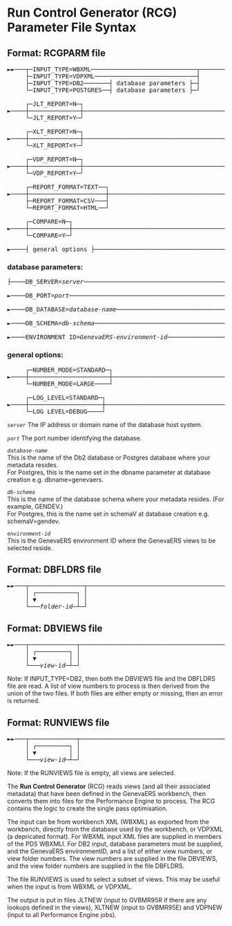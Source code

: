 # Run Control Generator (RCG) Parameter File Syntax

## Format: RCGPARM file  
<pre>
►►───┬─INPUT_TYPE=WBXML─────────────────────────────┬───────────────────────────►  
     ├─INPUT_TYPE=VDPXML────────────────────────────┤    
     ├─INPUT_TYPE=DB2───────┤ database parameters ├─┤  
     └─INPUT_TYPE=POSTGRES──┤ database parameters ├─┘       
       
     ┌─JLT_REPORT=N─┐                                                     
►────┼──────────────┼───────────────────────────────────────────────────────────► 
     └─JLT_REPORT=Y─┘                                                     

     ┌─XLT_REPORT=N─┐                                                     
►────┼──────────────┼───────────────────────────────────────────────────────────► 
     └─XLT_REPORT=Y─┘                                                     

     ┌─VDP_REPORT=N─┐                                                     
►────┼──────────────┼───────────────────────────────────────────────────────────► 
     └─VDP_REPORT=Y─┘                                                     

     ┌─REPORT_FORMAT=TEXT──┐                                                     
►────┼─────────────────────┼────────────────────────────────────────────────────► 
     ├─REPORT_FORMAT=CSV───┤    
     └─REPORT_FORMAT=HTML──┘  

     ┌─COMPARE=N─┐                                                       
►────┼───────────┼──────────────────────────────────────────────────────────────► 
     └─COMPARE=Y─┘                                                       

►────┤ general options ├───────────────────────────────────────────────────────►◄ 
</pre>

### database parameters:

<pre>
├────DB_SERVER=<i>server</i>──────────────────────────────────────────────────────────►  

►────DB_PORT=<i>port</i>──────────────────────────────────────────────────────────────►  
<!--├────DB_SUBSYSTEM=<i>db2-subsystem</i>────────────────────────────────────────────────►  -->
►────DB_DATABASE=<i>database-name</i>─────────────────────────────────────────────────►  
    
►────DB_SCHEMA=<i>db-schema</i>──────────────────────────────────────────────────────►  
   
►────ENVIRONMENT_ID=<i>GenevaERS-environment-id</i>───────────────────────────────────┤  
</pre>

### general options:
<pre>
     ┌─NUMBER_MODE=STANDARD─┐                                                     
►────┼──────────────────────┼───────────────────────────────────────────────────► 
     └─NUMBER_MODE=LARGE────┘                                                     
                                       
     ┌─LOG_LEVEL=STANDARD─┐                                                       
►────┼────────────────────┼─────────────────────────────────────────────────────► 
     └─LOG_LEVEL=DEBUG────┘                                                        
</pre>
  
*`server`*
The IP address or domain name of the database host system.

*`port`*
The port number identifying the database.

<!-- *`db2-subsystem`*    
This is the name of the Db2 subsystem where your metadata resides. -->

*`database-name`*  
This is the name of the Db2 database or Postgres database where your metadata resides.  
For Postgres, this is the name set in the dbname parameter at database creation e.g. dbname=genevaers.
  
*`db-schema`*    
This is the name of the database schema where your metadata resides. (For example, GENDEV.)  
For Postgres, this is the name set in schemaV at database creation e.g. schemaV=gendev.  
  
*`environment-id`*    
This is the GenevaERS environment ID where the GenevaERS views to be selected reside.
    

## Format: DBFLDRS file
<pre>
<i>►►───┬───────────────┬─────────────────────────────────────────────────────────►◄</i> 
<i>     │ ┌───────────┐ │                                                        </i>
<i>     │ ▼           │ │                                                        </i>
<i>     └───folder-id─┴─┘ </i>
</pre>
  
## Format: DBVIEWS file
<pre>
<i>►►───┬─────────────┬───────────────────────────────────────────────────────────►◄</i> 
<i>     │ ┌─────────┐ │                                                        </i>
<i>     │ ▼         │ │                                                        </i>
<i>     └───view-id─┴─┘ </i>
</pre>
Note: If INPUT_TYPE=DB2, then both the DBVIEWS file and the DBFLDRS file are read. A list of view numbers to process is then derived from the union of the two files. If both files are either empty or missing, then an error is returned.    

## Format: RUNVIEWS file
<pre>
<i>►►───┬─────────────┬───────────────────────────────────────────────────────────►◄</i>
<i>     │ ┌─────────┐ │                                                        </i>
<i>     │ ▼         │ │                                                        </i>
<i>     └───view-id─┴─┘ </i>
</pre>
Note: If the RUNVIEWS file is empty, all views are selected.  


The **Run Control Generator** (RCG) reads views (and all their associated metadata) that have been defined in the GenevaERS workbench, then converts them into files for the Performance Engine to process. The RCG contains the logic to create the single pass optimisation. 

The input can be from workbench XML (WBXML) as exported from the workbench, directly from the database used by the workbench, or VDPXML (a depricated format). For WBXML input XML files are supplied in members of the PDS WBXMLI. For DB2 input, database parameters must be supplied, and the GenevaERS environmentID, and a list of either view numbers, or view folder numbers. The view numbers are supplied in the file DBVIEWS, and the view folder numbers are supplied in the file DBFLDRS.

The file RUNVIEWS is used to select a subset of views. This may be useful when the input is from WBXML or VDPXML.

The output is put in files JLTNEW (input to GVBMR95R if there are any lookups defined in the views), XLTNEW (input to GVBMR95E) and VDPNEW (input to all Performance Engine jobs). 
